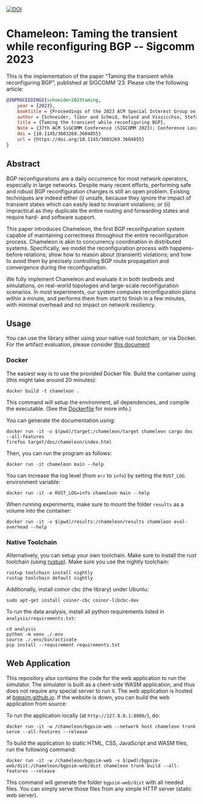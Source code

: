 [![DOI](https://zenodo.org/badge/DOI/10.5281/zenodo.8301788.svg)](https://doi.org/10.5281/zenodo.8301788)

# Chameleon: Taming the transient while reconfiguring BGP -- Sigcomm 2023

This is the implementation of the paper “Taming the transient while reconfiguring BGP”, published at SIGCOMM ’23. Please cite the following article:

```bibtex
@INPROCEEDINGS{schneider2023taming,
    year = {2023},
    booktitle = {Proceedings of the 2023 ACM Special Interest Group on Data Communication (SIGCOMM)},
    author = {Schneider, Tibor and Schmid, Roland and Vissicchio, Stefano and Vanbever, Laurent},
    title = {Taming the transient while reconfiguring BGP},
    Note = {37th ACM SiGCOMM Conference (SIGCOMM 2023); Conference Location: New York, NY, USA; Conference Date: September 10-14, 2023}
    doi = {10.1145/3603269.3604855}
    url = {https://doi.org/10.1145/3603269.3604855}
}
```

## Abstract

BGP reconfigurations are a daily occurrence for most network operators, especially in large networks. Despite many recent efforts, performing safe and robust BGP reconfiguration changes is still an open problem. Existing techniques are indeed either (i) unsafe, because they ignore the impact of transient states which can easily lead to invariant violations; or (ii) impractical as they duplicate the entire routing and forwarding states and require hard- and software support.

This paper introduces Chameleon, the first BGP reconfiguration system capable of maintaining correctness throughout the entire reconfiguration process. Chameleon is akin to concurrency coordination in distributed systems. Specifically, we model the reconfiguration process with happens-before relations; show how to reason about (transient) violations; and how to avoid them by precisely controlling BGP route propagation and convergence during the reconfiguration.

We fully implement Chameleon and evaluate it in both testbeds and simulations, on real-world topologies and large-scale reconfiguration scenarios. In most experiments, our system computes reconfiguration plans within a minute, and performs them from start to finish in a few minutes, with minimal overhead and no impact on network resiliency.

## Usage

You can use the library either using your native rust toolchain, or via Docker.
For the artifact evaluation, please consider [this document](sigcomm2023-artifact-evaluation.md)

### Docker

The easiest way is to use the provided Docker file. Build the container using (this might take around 20 minutes):

```shell
docker build -t chameleon .
```

This command will setup the environment, all dependencies, and compile the executable.
(See the [Dockerfile](Dockerfile) for more info.)

You can generate the documentation using:
```shell
docker run -it -v $(pwd)/target:/chameleon/target chameleon cargo doc --all-features
firefox target/doc/chameleon/index.html
```

Then, you can run the program as follows:

```shell
docker run -it chameleon main --help
```

You can increase the log level (from `err` to `info`) by setting the `RUST_LOG` environment variable:

```shell
docker run -it -e RUST_LOG=info chameleon main --help
```

When running experiments, make sure to mount the folder `results` as a volume into the container:

```shell
docker run -it -v $(pwd)/results:/chameleon/results chameleon eval-overhead --help
```


### Native Toolchain

Alternatively, you can setup your own toolchain.
Make sure to install the rust toolchain (using [rustup](https://rustup.rs)). Make sure you use the nightly toolchain:

```shell
rustup toolchain install nightly
rustup toolchain default nightly
```

Additionally, install coinor cbc (the library) under Ubuntu:

```shell
sudo apt-get install coinor-cbc coinor-libcbc-dev
```

To run the data analysis, install all python requirements listed in `analysis/requirements.txt`:
```shell
cd analysis
python -m venv ./.env
source ./.env/bin/activate
pip install --requirement requirements.txt
```

## Web Application

This repository also contains the code for the web application to run the simulator.
The simulator is built as a client-side WASM application, and thus does not require any special server to run it.
The web application is hosted at [bgpsim.github.io](https://bgpsim.github.io).
If the website is down, you can build the web application from source:

To run the application locally (at `http://127.0.0.1:8080/`), do:

```shell
docker run -it -w /chameleon/bgpsim-web --network host chameleon trunk serve --all-features --release
```

To build the application to static HTML, CSS, JavaScript and WASM files, run the following command:

```shell
docker run -it -w /chameleon/bgpsim-web -v $(pwd)/bgpsim-web/dist:/chameleon/bgpsim-web/dist chameleon trunk build --all-features --release
```

This command will generate the folder `bgpsim-web/dist` with all needed files. 
You can simply serve those files from any simple HTTP server (static web server).
